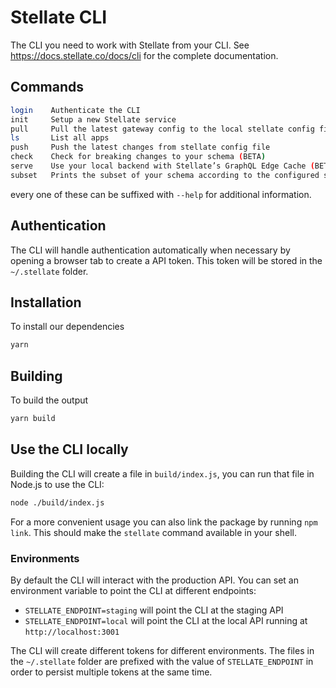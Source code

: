 # Stellate CLI

The CLI you need to work with Stellate from your CLI. See https://docs.stellate.co/docs/cli for the complete documentation.

## Commands

```sh
login    Authenticate the CLI
init     Setup a new Stellate service
pull     Pull the latest gateway config to the local stellate config file
ls       List all apps
push     Push the latest changes from stellate config file
check    Check for breaking changes to your schema (BETA)
serve    Use your local backend with Stellate’s GraphQL Edge Cache (BETA)
subset   Prints the subset of your schema according to the configured schema view (BETA)
```

every one of these can be suffixed with `--help` for additional information.

## Authentication

The CLI will handle authentication automatically when necessary by opening a browser tab to create a API token. This token will be stored in the `~/.stellate` folder.

## Installation

To install our dependencies

```sh
yarn
```

## Building

To build the output

```sh
yarn build
```

## Use the CLI locally

Building the CLI will create a file in `build/index.js`, you can run that file in Node.js to use the CLI:

```sh
node ./build/index.js
```

For a more convenient usage you can also link the package by running `npm link`. This should make the `stellate` command available in your shell.

### Environments

By default the CLI will interact with the production API. You can set an environment variable to point the CLI at different endpoints:

- `STELLATE_ENDPOINT=staging` will point the CLI at the staging API
- `STELLATE_ENDPOINT=local` will point the CLI at the local API running at `http://localhost:3001`

The CLI will create different tokens for different environments. The files in the `~/.stellate` folder are prefixed with the value of `STELLATE_ENDPOINT` in order to persist multiple tokens at the same time.

